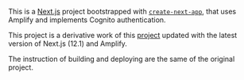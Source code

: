 This is a [Next.js](https://nextjs.org/) project bootstrapped with [`create-next-app`](https://github.com/vercel/next.js/tree/canary/packages/create-next-app), that uses Amplify and implements Cognito authentication.

This project is a derivative work of this [project](https://github.com/dabit3/next.js-authentication-aws) updated
with the latest version of Next.js (12.1) and Amplify.

The instruction of building and deploying are the same of the original project.
